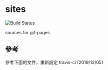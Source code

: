 # sites

[![Build Status](https://travis-ci.org/metavige/sites.svg)](https://travis-ci.org/metavige/sites)

sources for git-pages

## 參考

參考下面的文件，重新設定 travis-ci (2019/12/05)

[](https://www.slmt.tw/blog/2019/04/26/hexo-auto-deploy/)
